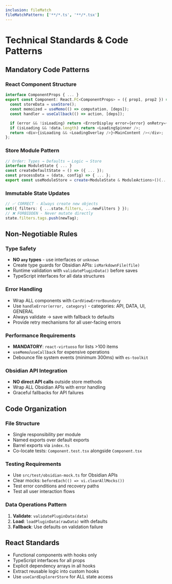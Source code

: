 ```yaml
---
inclusion: fileMatch
fileMatchPattern: ['**/*.ts', '**/*.tsx']
---
```


# Technical Standards & Code Patterns

## Mandatory Code Patterns

### React Component Structure
```typescript
interface ComponentProps { ... }
export const Component: React.FC<ComponentProps> = ({ prop1, prop2 }) => {
  const storeData = useStore();
  const memoized = useMemo(() => computation, [deps]);
  const handler = useCallback(() => action, [deps]);

  if (error && !isLoading) return <ErrorDisplay error={error} onRetry={...} />;
  if (isLoading && !data.length) return <LoadingSpinner />;
  return <div>{isLoading && <LoadingOverlay />}<MainContent /></div>;
};
```

### Store Module Pattern
```typescript
// Order: Types → Defaults → Logic → Store
interface ModuleState { ... }
const createDefaultState = () => ({ ... });
const processData = (data, config) => { ... };
export const useModuleStore = create<ModuleState & ModuleActions>()(...);
```

### Immutable State Updates
```typescript
// ✅ CORRECT - Always create new objects
set({ filters: { ...state.filters, ...newFilters } });
// ❌ FORBIDDEN - Never mutate directly
state.filters.tags.push(newTag);
```

## Non-Negotiable Rules

### Type Safety
- **NO `any` types** - use interfaces or `unknown`
- Create type guards for Obsidian APIs: `isMarkdownFile(file)`
- Runtime validation with `validatePluginData()` before saves
- TypeScript interfaces for all data structures

### Error Handling
- Wrap ALL components with `CardViewErrorBoundary`
- Use `handleError(error, category)` - categories: API, DATA, UI, GENERAL
- Always validate → save with fallback to defaults
- Provide retry mechanisms for all user-facing errors

### Performance Requirements
- **MANDATORY**: `react-virtuoso` for lists >100 items
- `useMemo`/`useCallback` for expensive operations
- Debounce file system events (minimum 300ms) with `es-toolkit`

### Obsidian API Integration
- **NO direct API calls** outside store methods
- Wrap ALL Obsidian APIs with error handling
- Graceful fallbacks for API failures

## Code Organization

### File Structure
- Single responsibility per module
- Named exports over default exports
- Barrel exports via `index.ts`
- Co-locate tests: `Component.test.tsx` alongside `Component.tsx`

### Testing Requirements
- Use `src/test/obsidian-mock.ts` for Obsidian APIs
- Clear mocks: `beforeEach(() => vi.clearAllMocks())`
- Test error conditions and recovery paths
- Test all user interaction flows

### Data Operations Pattern
1. **Validate**: `validatePluginData(data)`
2. **Load**: `loadPluginData(rawData)` with defaults
3. **Fallback**: Use defaults on validation failure

## React Standards
- Functional components with hooks only
- TypeScript interfaces for all props
- Explicit dependency arrays in all hooks
- Extract reusable logic into custom hooks
- Use `useCardExplorerStore` for ALL state access
